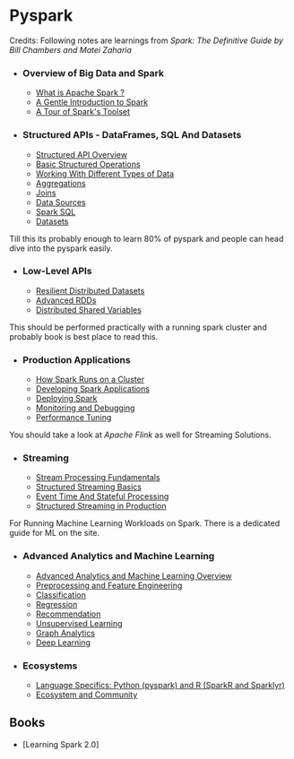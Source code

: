 # Pyspark

Credits: Following notes are learnings from _Spark: The Definitive Guide by Bill Chambers and Matei Zaharia_

- ### Overview of Big Data and Spark
    - [What is Apache Spark ?](notes/ch1.md)
    - [A Gentle Introduction to Spark](notes/ch2.md)
    - [A Tour of Spark's Toolset](notes/ch3.md)
- ### Structured APIs - DataFrames, SQL And Datasets
    - [Structured API Overview](notes/ch4.md)
    - [Basic Structured Operations](notes/ch5.md)
    - [Working With Different Types of Data](notes/ch6.md)
    - [Aggregations](notes/ch7.md)
    - [Joins](notes/ch8.md)
    - [Data Sources](notes/ch9.md)
    - [Spark SQL](notes/ch10.md)
    - [Datasets](notes/ch11.md)

Till this its probably enough to learn 80% of pyspark and people can head dive into the pyspark easily.

- ### Low-Level APIs
    - [Resilient Distributed Datasets](notes/ch12.md)
    - [Advanced RDDs](notes/ch13.md)
    - [Distributed Shared Variables](notes/ch14.md)

This should be performed practically with a running spark cluster and probably book is best place to read this.

- ### Production Applications
    - [How Spark Runs on a Cluster](notes/ch15.md)
    - [Developing Spark Applications](notes/ch16.md)
    - [Deploying Spark](notes/ch17.md)
    - [Monitoring and Debugging](notes/ch18.md)
    - [Performance Tuning](notes/ch19.md)

You should take a look at _Apache Flink_ as well for Streaming Solutions.

- ### Streaming
    - [Stream Processing Fundamentals](notes/ch20.md)
    - [Structured Streaming Basics](notes/ch21.md)
    - [Event Time And Stateful Processing](notes/ch22.md)
    - [Structured Streaming in Production](notes/ch23.md)

For Running Machine Learning Workloads on Spark. There is a dedicated guide for ML on the site.

- ### Advanced Analytics and Machine Learning
    - [Advanced Analytics and Machine Learning Overview](notes/ch24.md)
    - [Preprocessing and Feature Engineering](notes/ch25.md)
    - [Classification](notes/ch26.md)
    - [Regression](notes/ch27.md)
    - [Recommendation](notes/ch28.md)
    - [Unsupervised Learning](notes/ch29.md)
    - [Graph Analytics](notes/ch30.md)
    - [Deep Learning](notes/ch31.md)
- ### Ecosystems
    - [Language Specifics: Python (pyspark) and R (SparkR and Sparklyr)](notes/ch32.md)
    - [Ecosystem and Community](notes/ch33.md)
## Books

- [Learning Spark 2.0]